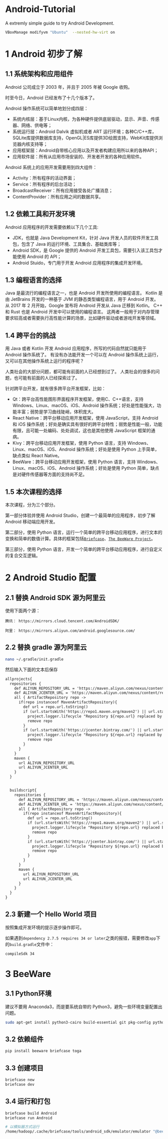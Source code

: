 # Android-Tutorial

A extremly simple guide to try Android Development.

```Bash
VBoxManage modifyvm "Ubuntu"  --nested-hw-virt on
```


# 1 Android 初步了解

## 1.1 系统架构和应用组件

Android 公司成立于 2003 年，并且于 2005 年被 Google 收购。

时至今日，Android 已经发布了十几个版本了。

Android 操作系统可以简单地划分成四层：

* 系统内核层：基于Linux内核，为各种硬件提供底层驱动，显示、声音、传感器、网络、供电等；
* 系统运行层：Android Dalvik 虚拟机或者 ART 运行环境；各种C/C++库，SQLite库提供数据库支持，OpenGL|ES库提供3D绘图支持，WebKit库提供浏览器内核支持等；
* 应用框架层：Android自带核心应用以及开发者构建应用所以来的各种API；
* 应用软件层：所有从应用市场安装的、开发者开发的各种应用软件。

Android 系统上的应用开发需要用到四大组件：

* Activity：所有程序的活动界面；
* Service：所有程序的后台活动；
* BroadcastReceiver：所有应用接受各处广播消息；
* ContentProvider：所有应用之间的数据共享。

## 1.2 依赖工具和开发环境

Android 应用程序的开发需要依赖以下几个工具:

* JDK，也就是 Java Development Kit，针对 Java 开发人员的软件开发工具包，包含了 Java 的运行环境、工具集合、基础类库等；
* Android SDK，是 Google 提供的 Android 开发工具包，需要引入该工具包才能使用 Android 的 API；
* Android Stuido，专门用于开发 Android 应用程序的集成开发环境。



## 1.3 编程语言的选择

Java 是最流行的编程语言之一，也是 Android 开发所使用的编程语言。
Kotlin 是由 JetBrains 开发的一种基于 JVM 的静态类型编程语言，用于 Android 开发。
从 2017 年 2 月开始，Google 宣布将 Android 开发从 Java 迁移到 Kotlin。
C++ 和 Rust 也是 Android 开发中可以使用的编程语言。
这两者一般用于对内存管理要求较高或者需要执行高性能计算的场景，比如硬件驱动或者游戏开发等领域。

## 1.4 跨平台的挑战

用 Java 或者 Kotlin 开发 Android 应用程序，所写的代码自然就只能用于 Android 操作系统了。
有没有办法能开发一个可以在 Android 操作系统上运行，又可以在其他操作系统上运行的程序呢？

人类社会的大部分问题，都可能有前面的人已经想到过了。
人类社会的很多的问题，也可能有前面的人已经探索过了。

针对跨平台开发，就有很多跨平台开发框架，比如：
* Qt：跨平台高性能图形界面程序开发框架，使用C、C++语言，支持 Windows、Linux、macOS、iOS、Android 操作系统；好处是性能强大，功能丰富；弱势是学习曲线陡峭，体积庞大。
* React Native：跨平台移动应用开发框架，使用 JavaScript，支持 Android 和 iOS 操作系统；好处是确实具有很好的跨平台特性；弱势是性能一般，功能有限，且可能一处编码、处处调试，这也是其他使用 JavaScript 框架的通病。
* Kivy：跨平台移动应用开发框架，使用 Python 语言，支持 Windows、Linux、macOS、iOS、Android 操作系统；好处是使用 Python 上手简单，缺点类似 React Native。
* BeeWare：跨平台移动应用开发框架，使用 Python 语言，支持 Windows、Linux、macOS、iOS、Android 操作系统；好处是使用 Python 简单，缺点是对硬件传感器等方面的支持尚不足。

## 1.5 本次课程的选择

本次课程，分为三个部分。

第一部分体验并使用 Android Studio，创建一个最简单的应用程序，初步了解 Android 移动端应用开发。

第二部分，使用 Python 语言，运行一个简单的跨平台移动应用程序，进行文本的变换和简单的数值计算。具体的框架包括[`Briefcase`](https://briefcase.readthedocs.io/)、[`The BeeWare Project`](https://beeware.org/)。

第三部分，使用 Python 语言，开发一个简单的跨平台移动应用程序，进行自定义的复合交互逻辑。

# 2 Android Studio 配置

## 2.1 替换 Android SDK 源为阿里云

使用下面两个源：

```text
腾讯： https://mirrors.cloud.tencent.com/AndroidSDK/

阿里： https://mirrors.aliyun.com/android.googlesource.com/
```


## 2.2 替换 gradle 源为阿里云

```Bash
nano ~/.gradle/init.gradle
```

然后输入下面的文本后保存

```html
allprojects{
  repositories {
    def ALIYUN_REPOSITORY_URL = 'https://maven.aliyun.com/nexus/content/groups/public'
    def ALIYUN_JCENTER_URL = 'https://maven.aliyun.com/nexus/content/repositories/jcenter'
    all { ArtifactRepository repo ->
      if(repo instanceof MavenArtifactRepository){
        def url = repo.url.toString()
        if (url.startsWith('https://repo1.maven.org/maven2') || url.startsWith('https://repo1.maven.org/maven2')) {
          project.logger.lifecycle "Repository ${repo.url} replaced by $ALIYUN_REPOSITORY_URL."
          remove repo
        }
        if (url.startsWith('https://jcenter.bintray.com/') || url.startsWith('https://jcenter.bintray.com/')) {
          project.logger.lifecycle "Repository ${repo.url} replaced by $ALIYUN_JCENTER_URL."
          remove repo
        }
      }
    }
    maven {
      url ALIYUN_REPOSITORY_URL
      url ALIYUN_JCENTER_URL
    }
  }


  buildscript{
    repositories {
      def ALIYUN_REPOSITORY_URL = 'https://maven.aliyun.com/nexus/content/groups/public'
      def ALIYUN_JCENTER_URL = 'https://maven.aliyun.com/nexus/content/repositories/jcenter'
      all { ArtifactRepository repo ->
        if(repo instanceof MavenArtifactRepository){
          def url = repo.url.toString()
          if (url.startsWith('https://repo1.maven.org/maven2') || url.startsWith('https://repo1.maven.org/maven2')) {
            project.logger.lifecycle "Repository ${repo.url} replaced by $ALIYUN_REPOSITORY_URL."
            remove repo
          }
          if (url.startsWith('https://jcenter.bintray.com/') || url.startsWith('https://jcenter.bintray.com/')) {
            project.logger.lifecycle "Repository ${repo.url} replaced by $ALIYUN_JCENTER_URL."
            remove repo
          }
        }
      }
      maven {
        url ALIYUN_REPOSITORY_URL
        url ALIYUN_JCENTER_URL
      }
    }
  }
}
```

## 2.3 新建一个 Hello World 项目

按照集成开发环境的提示逐步操作即可。

如果遇到`dependency 2.7.5 requires 34 or later`之类的报错，需要修改`app`下的`build.gradle`文件中：
```Bash
compileSdk 34
```

# 3 BeeWare

## 3.1 Python环境

建议不要用 Anaconda3，而是要系统自带的 Python3，避免一些环境变量配置出问题。

```Bash
sudo apt-get install python3-cairo build-essential git pkg-config python3-dev python3-venv libgirepository1.0-dev libcairo2-dev gir1.2-webkit2 libcanberra-gtk3-module
```

## 3.2 依赖组件

```Bash
pip install beeware briefcase toga
```

## 3.3 创建项目

```Bash
briefcase new
briefcase dev
```
## 3.4 运行和打包

```Bash
briefcase build Android
briefcase run Android
```


```Bash
# 以模拟器方式运行
/home/hadoop/.cache/briefcase/tools/android_sdk/emulator/emulator "@beePhone" -dns-server 8.8.8.8 -no-accel 
```


